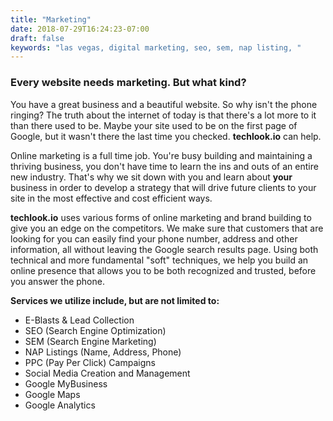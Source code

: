 ```yaml
---
title: "Marketing"
date: 2018-07-29T16:24:23-07:00
draft: false
keywords: "las vegas, digital marketing, seo, sem, nap listing, "
---
```


<h3>Every website needs marketing. But what kind?</h3>

You have a great business and a beautiful website. So why isn't the phone ringing? The truth about the internet of today is that there's a lot more to it than there used to be. Maybe your site used to be on the first page of Google, but it wasn't there the last time you checked. <b>techlook.io</b> can help.

Online marketing is a full time job. You're busy building and maintaining a thriving business, you don't have time to learn the ins and outs of an entire new industry. That's why we sit down with you and learn about <b>your</b> business in order to develop a strategy that will drive future clients to your site in the most effective and cost efficient ways.

<b>techlook.io</b> uses various forms of online marketing and brand building to give you an edge on the competitors. We make sure that customers that are looking for you can easily find your phone number, address and other information, all without leaving the Google search results page. Using both technical and more fundamental "soft" techniques, we help you build an online presence that allows you to be both recognized and trusted, before you answer the phone.

<b> Services we utilize include, but are not limited to: </b>
<ul>
<li>E-Blasts & Lead Collection</li>
<li>SEO (Search Engine Optimization)</li>
<li>SEM (Search Engine Marketing) </li>
<li>NAP Listings (Name, Address, Phone) </li>
<li>PPC (Pay Per Click) Campaigns </li>
<li>Social Media Creation and Management </li>
<li>Google MyBusiness </li>
<li>Google Maps </li>
<li>Google Analytics </li>
</ul>
